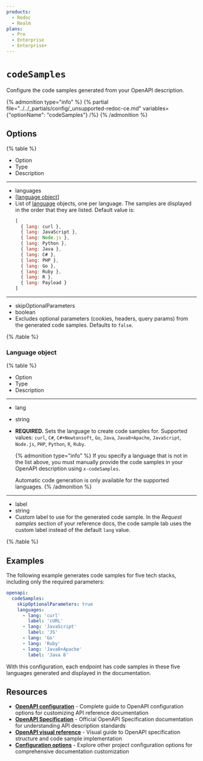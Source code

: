 ```yaml
---
products:
  - Redoc
  - Realm
plans:
  - Pro
  - Enterprise
  - Enterprise+
---
```

# `codeSamples`

Configure the code samples generated from your OpenAPI description.

{% admonition type="info" %}
{% partial file="../../_partials/config/_unsupported-redoc-ce.md" variables={"optionName": "codeSamples"} /%}
{% /admonition %}

## Options

{% table %}

- Option
- Type
- Description

---

- languages
- [[language object](#language-object)]
-
  List of [language](#language-object) objects, one per language.
  The samples are displayed in the order that they are listed.
  Default value is:
  ```javascript
  [
    { lang: curl },
    { lang: JavaScript },
    { lang: Node.js },
    { lang: Python },
    { lang: Java },
    { lang: C# },
    { lang: PHP },
    { lang: Go },
    { lang: Ruby },
    { lang: R },
    { lang: Payload }
  ]
  ```

---

- skipOptionalParameters
- boolean
-
  Excludes optional parameters (cookies, headers, query params) from the generated code samples.
  Defaults to `false`.

{% /table %}

### Language object

{% table %}

- Option
- Type
- Description

---

- lang
- string
-
  **REQUIRED.**
  Sets the language to create code samples for.
  Supported values: `curl`, `C#`, `C#+Newtonsoft`, `Go`, `Java`, `Java8+Apache`, `JavaScript`, `Node.js`, `PHP`, `Python`, `R`, `Ruby`.

  {% admonition type="info" %}
    If you specify a language that is not in the list above, you must manually provide the code samples in your OpenAPI description using `x-codeSamples`.

    Automatic code generation is only available for the supported languages.
   {% /admonition %}

---

- label
- string
-
  Custom label to use for the generated code sample.
  In the _Request samples_ section of your reference docs, the code sample tab uses the custom label instead of the default `lang` value.

{% /table %}

## Examples

The following example generates code samples for five tech stacks, including only the required parameters:

```yaml {% title="redocly.yaml" %}
openapi:
  codeSamples:
    skipOptionalParameters: true
    languages:
      - lang: 'curl'
        label: 'cURL'
      - lang: 'JavaScript'
        label: 'JS'
      - lang: 'Go'
      - lang: 'Ruby'
      - lang: 'Java8+Apache'
        label: 'Java 8'
```

With this configuration, each endpoint has code samples in these five languages generated and displayed in the documentation.

## Resources

- **[OpenAPI configuration](./index.md)** - Complete guide to OpenAPI configuration options for customizing API reference documentation
- **[OpenAPI Specification](https://spec.openapis.org/oas/latest.html)** - Official OpenAPI Specification documentation for understanding API description standards
- **[OpenAPI visual reference](https://redocly.com/learn/openapi/openapi-visual-reference)** - Visual guide to OpenAPI specification structure and code sample implementation
- **[Configuration options](../index.md)** - Explore other project configuration options for comprehensive documentation customization

